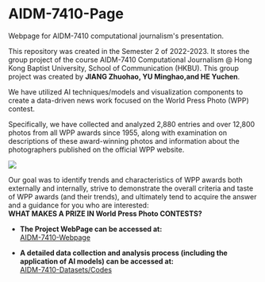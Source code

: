 # AIDM-7410-Page
Webpage for AIDM-7410 computational journalism's presentation.


This repository was created in the Semester 2 of 2022-2023. It stores the group project of the course AIDM-7410 Computational Journalism @ Hong Kong Baptist University, School of Communication (HKBU). This group project was created by <b>JIANG Zhuohao, YU Minghao,and HE Yuchen</b>.


We have utilized AI techniques/models and visualization components to create a data-driven news work focused on the World Press Photo (WPP) contest.

Specifically, we have collected and analyzed 2,880 entries and over 12,800 photos from all WPP awards since 1955, along with examination on descriptions of these award-winning photos and information about the photographers published on the official WPP website. 

<img src="illustrations//0001.png" style="max-width: 50%; height: auto;">

Our goal was to identify trends and characteristics of WPP awards both externally and internally, strive to demonstrate the overall criteria and taste of WPP awards (and their trends), and ultimately tend to acquire the answer and a guidance for you who are interested: <br><b>WHAT MAKES A PRIZE IN World Press Photo CONTESTS?</b>

- <b>The Project WebPage can be accessed at:</b><br>
<a href="https://antiwarp2000.github.io/AIDM-7410-PAGE/" target="_blank">AIDM-7410-Webpage</a>


- <b>A detailed data collection and analysis process (including the application of AI models) can be accessed at:</b><br>
[AIDM-7410-Datasets/Codes](https://github.com/antiwarp2000/AIDM-7410-Datasets-and-Codes)

